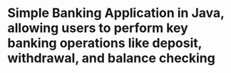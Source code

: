 # Simple Banking Application in Java, allowing users to perform key banking operations like deposit, withdrawal, and balance checking

